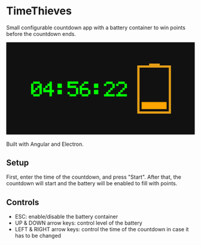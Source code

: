 # TimeThieves

Small configurable countdown app with a battery container to win points before the countdown ends.

![alt text](https://github.com/guillemcordoba/TimeThieves/raw/master/src/assets/screenshot.png "Screenshot")

Built with Angular and Electron.

## Setup
First, enter the time of the countdown, and press "Start". After that, the countdown will start and 
the battery will be enabled to fill with points. 

## Controls

* ESC: enable/disable the battery container
* UP & DOWN arrow keys: control level of the battery
* LEFT & RIGHT arrow keys: control the time of the countdown in case it has to be changed